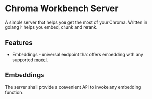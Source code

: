 # Chroma Workbench Server

A simple server that helps you get the most of your Chroma. Written in golang it helps you embed, chunk and rerank.

## Features

- Embeddings - universal endpoint that offers embedding with any
  supported [model](https://go-client.chromadb.dev/embeddings/#embedding-models).

## Embeddings

The server shall provide a convenient API to invoke any embedding function.

